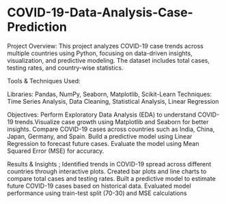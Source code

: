 # COVID-19-Data-Analysis-Case-Prediction
Project Overview:
This project analyzes COVID-19 case trends across multiple countries using Python, focusing on data-driven insights, visualization, and predictive modeling. The dataset includes total cases, testing rates, and country-wise statistics.

Tools & Techniques Used:

Libraries: Pandas, NumPy, Seaborn, Matplotlib, Scikit-Learn
Techniques: Time Series Analysis, Data Cleaning, Statistical Analysis, Linear Regression

Objectives:
Perform Exploratory Data Analysis (EDA) to understand COVID-19 trends.Visualize case growth using Matplotlib and Seaborn for better insights.
Compare COVID-19 cases across countries such as India, China, Japan, Germany, and Spain.
Build a predictive model using Linear Regression to forecast future cases.
Evaluate the model using Mean Squared Error (MSE) for accuracy.

Results & Insights
;
Identified trends in COVID-19 spread across different countries through interactive plots.
Created bar plots and line charts to compare total cases and testing rates.
Built a predictive model to estimate future COVID-19 cases based on historical data.
Evaluated model performance using train-test split (70-30) and MSE calculations
